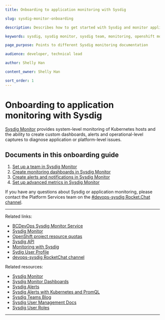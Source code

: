 ```yaml
---
title: Onboarding to application monitoring with Sysdig

slug: sysdig-monitor-onboarding

description: Describes how to get started with Sysdig and monitor application

keywords: sysdig, sysdig monitor, sysdig team, monitoring, openshift monitoring, developer guide, team guide, team, configure

page_purpose: Points to different Sysdig monitoring documentation

audience: developer, technical lead

author: Shelly Han

content_owner: Shelly Han

sort_order: 1
---
```


# Onboarding to application monitoring with Sysdig

[Sysdig Monitor](https://sysdig.com/products/monitor/) provides system-level monitoring of Kubernetes hosts and the ability to create custom dashboards, alerts and operational-level captures to diagnose application or platform-level issues.

## Documents in this onboarding guide

1. [Set up a team in Sysdig Monitor](../app-monitoring/sysdig-monitor-setup-team.md)
1. [Create monitoring dashboards in Sysdig Monitor](../app-monitoring/sysdig-monitor-create-monitoring-dashboards.md)
1. [Create alerts and notifications in Sysdig Monitor](../app-monitoring/sysdig-monitor-create-alert-channels.md)
1. [Set up advanced metrics in Sysdig Monitor](../app-monitoring/sysdig-monitor-set-up-advanced-functions.md)

If you have any questions about Sysdig or application monitoring, please contact the Platform Services team on the [#devops-sysdig Rocket.Chat channel](https://chat.developer.gov.bc.ca/channel/devops-sysdig).

---
Related links:

- [BCDevOps Sysdig Monitor Service](https://app.sysdigcloud.com/api/oauth/openid/bcdevops)
- [Sysdig Monitor](https://sysdig.com/products/monitor/)
- [OpenShift project resource quotas](../automation-and-resiliency/openshift-project-resource-quotas.md)
- [Sysdig API](https://docs.sysdig.com/en/docs/developer-tools/sysdig-rest-api-conventions/)
- [Monitoring with Sysdig](https://cloud.gov.bc.ca/private-cloud/our-products-in-the-private-cloud-paas/monitoring-with-sysdig/)
- [Sydig User Profile](https://app.sysdigcloud.com/#/settings/user)
- [devops-sysdig RocketChat channel](https://chat.developer.gov.bc.ca/channel/devops-sysdig)

Related resources:

- [Sysdig Monitor](https://docs.sysdig.com/en/sysdig-monitor.html)
- [Sysdig Monitor Dashboards](https://docs.sysdig.com/en/dashboards.html)
- [Sysdig Alerts](https://docs.sysdig.com/en/alerts.html)
- [Sysdig Alerts with Kubernetes and PromQL](https://sysdig.com/blog/alerting-kubernetes/)
- [Sysdig Teams Blog](https://sysdig.com/blog/introducing-sysdig-teams/)
- [Sysdig User Management Docs](https://docs.sysdig.com/en/manage-teams-and-roles.html)
- [Sysdig User Roles](https://docs.sysdig.com/en/user-and-team-administration.html)
---
